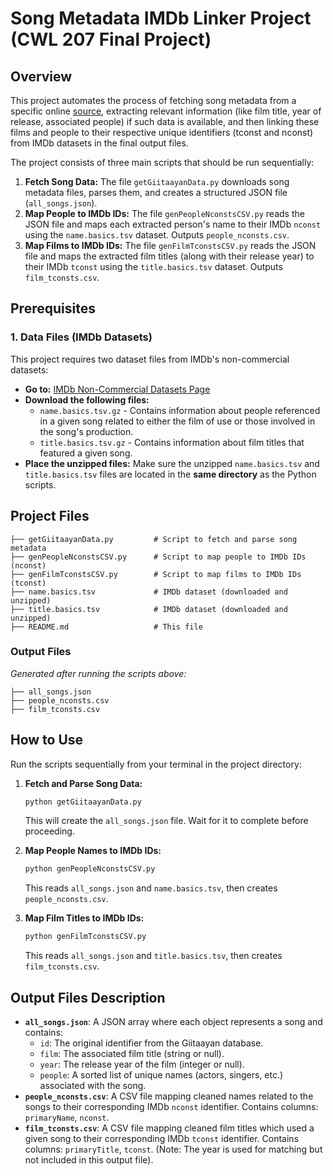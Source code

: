 # Song Metadata IMDb Linker Project (CWL 207 Final Project)

## Overview

This project automates the process of fetching song metadata from a specific online [source](https://www.giitaayan.com/), extracting relevant information (like film title, year of release, associated people) if such data is available, and then linking these films and people to their respective unique identifiers (tconst and nconst) from IMDb datasets in the final output files.

The project consists of three main scripts that should be run sequentially:

1.  **Fetch Song Data:** The file `getGiitaayanData.py` downloads song metadata files, parses them, and creates a structured JSON file (`all_songs.json`).
2.  **Map People to IMDb IDs:** The file `genPeopleNconstsCSV.py` reads the JSON file and maps each extracted person's name to their IMDb `nconst` using the `name.basics.tsv` dataset. Outputs `people_nconsts.csv`.
3.  **Map Films to IMDb IDs:** The file `genFilmTconstsCSV.py` reads the JSON file and maps the extracted film titles (along with their release year) to their IMDb `tconst` using the `title.basics.tsv` dataset. Outputs `film_tconsts.csv`.

## Prerequisites

### 1. Data Files (IMDb Datasets)
This project requires two dataset files from IMDb's non-commercial datasets:

* **Go to:** [IMDb Non-Commercial Datasets Page](https://developer.imdb.com/non-commercial-datasets/)
* **Download the following files:**
    * `name.basics.tsv.gz` - Contains information about people referenced in a given song related to either the film of use or those involved in the song's production.
    * `title.basics.tsv.gz` - Contains information about film titles that featured a given song.
* **Place the unzipped files:** Make sure the unzipped `name.basics.tsv` and `title.basics.tsv` files are located in the **same directory** as the Python scripts.

## Project Files

```
├── getGiitaayanData.py         # Script to fetch and parse song metadata  
├── genPeopleNconstsCSV.py      # Script to map people to IMDb IDs (nconst)  
├── genFilmTconstsCSV.py        # Script to map films to IMDb IDs (tconst)  
├── name.basics.tsv             # IMDb dataset (downloaded and unzipped)  
├── title.basics.tsv            # IMDb dataset (downloaded and unzipped)  
├── README.md                   # This file  
```

### Output Files  
*Generated after running the scripts above:*

```
├── all_songs.json              
├── people_nconsts.csv          
├── film_tconsts.csv            
```

## How to Use

Run the scripts sequentially from your terminal in the project directory:

1.  **Fetch and Parse Song Data:**
    ```bash
    python getGiitaayanData.py
    ```
    This will create the `all_songs.json` file. Wait for it to complete before proceeding.

2.  **Map People Names to IMDb IDs:**
    ```bash
    python genPeopleNconstsCSV.py
    ```
    This reads `all_songs.json` and `name.basics.tsv`, then creates `people_nconsts.csv`.

3.  **Map Film Titles to IMDb IDs:**
    ```bash
    python genFilmTconstsCSV.py
    ```
    This reads `all_songs.json` and `title.basics.tsv`, then creates `film_tconsts.csv`.

## Output Files Description

* **`all_songs.json`**: A JSON array where each object represents a song and contains:
    * `id`: The original identifier from the Giitaayan database.
    * `film`: The associated film title (string or null).
    * `year`: The release year of the film (integer or null).
    * `people`: A sorted list of unique names (actors, singers, etc.) associated with the song.
* **`people_nconsts.csv`**: A CSV file mapping cleaned names related to the songs to their corresponding IMDb `nconst` identifier. Contains columns: `primaryName`, `nconst`.
* **`film_tconsts.csv`**: A CSV file mapping cleaned film titles which used a given song to their corresponding IMDb `tconst` identifier. Contains columns: `primaryTitle`, `tconst`. (Note: The year is used for matching but not included in this output file).

